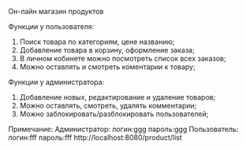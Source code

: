 Он-лайн магазин продуктов

Функции у пользователя:
1) Поиск товара по категориям, цене названию;
2) Добавление товара в корзину, оформление заказа;
3) В личном кобинете можно посмотреть список всех заказов;
4) Можно оставлять и смотреть коментарии к товару;

Функции у администратора:
1) Добавление новых, редактирование и удаление товаров;
2) Можно оставлять, смотреть, удалять комментарии;
3) Можно заблокировать/разблокировать пользователей;

Примечание: 
Администратор: логин:ggg пароль:ggg
Пользователь: логин:fff пароль:fff
http://localhost:8080/product/list
